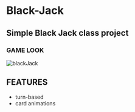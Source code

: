 # Black-Jack
## Simple Black Jack class project


### GAME LOOK
![blackJack](https://github.com/user-attachments/assets/09badda5-0d37-4f92-ba07-7250e7289f59)

## FEATURES
- turn-based
- card animations

